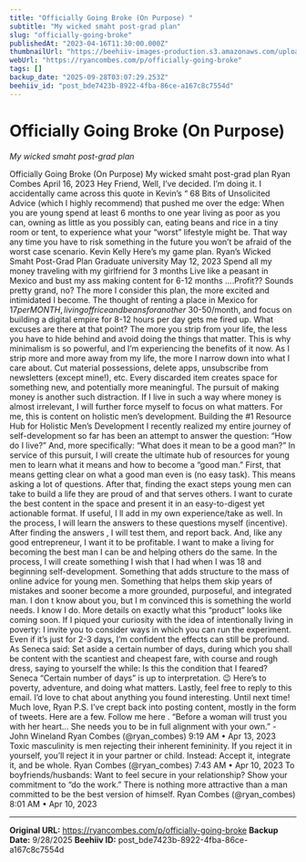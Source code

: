 ```yaml
---
title: "Officially Going Broke (On Purpose) "
subtitle: "My wicked smaht post-grad plan"
slug: "officially-going-broke"
publishedAt: "2023-04-16T11:30:00.000Z"
thumbnailUrl: "https://beehiiv-images-production.s3.amazonaws.com/uploads/asset/file/5eeba9ae-296e-4223-b445-d634c173002a/joshua-van-der-schyff-g1_qduahbDg-unsplash.jpg?t=1681386582"
webUrl: "https://ryancombes.com/p/officially-going-broke"
tags: []
backup_date: "2025-09-28T03:07:29.253Z"
beehiiv_id: "post_bde7423b-8922-4fba-86ce-a167c8c7554d"
---
```


# Officially Going Broke (On Purpose) 

*My wicked smaht post-grad plan*



Officially Going Broke (On Purpose) My wicked smaht post-grad plan Ryan Combes April 16, 2023 Hey Friend, Well, I’ve decided. I’m doing it. I accidentally came across this quote in Kevin’s “ 68 Bits of Unsolicited Advice (which I highly recommend) that pushed me over the edge: When you are young spend at least 6 months to one year living as poor as you can, owning as little as you possibly can, eating beans and rice in a tiny room or tent, to experience what your “worst” lifestyle might be. That way any time you have to risk something in the future you won’t be afraid of the worst case scenario. Kevin Kelly Here’s my game plan. Ryan’s Wicked Smaht Post-Grad Plan Graduate university May 12, 2023 Spend all my money traveling with my girlfriend for 3 months Live like a peasant in Mexico and bust my ass making content for 6-12 months ….Profit?? Sounds pretty grand, no? The more I consider this plan, the more excited and intimidated I become. The thought of renting a place in Mexico for $17 per MONTH, living off rice and beans for another ~$30-50/month, and focus on building a digital empire for 8-12 hours per day gets me fired up. What excuses are there at that point? The more you strip from your life, the less you have to hide behind and avoid doing the things that matter. This is why minimalism is so powerful, and I’m experiencing the benefits of it now. As I strip more and more away from my life, the more I narrow down into what I care about. Cut material possessions, delete apps, unsubscribe from newsletters (except mine!), etc. Every discarded item creates space for something new, and potentially more meaningful. The pursuit of making money is another such distraction. If I live in such a way where money is almost irrelevant, I will further force myself to focus on what matters. For me, this is content on holistic men’s development. Building the #1 Resource Hub for Holistic Men’s Development I recently realized my entire journey of self-development so far has been an attempt to answer the question: “How do I live?” And, more specifically: “What does it mean to be a good man?” In service of this pursuit, I will create the ultimate hub of resources for young men to learn what it means and how to become a “good man.” First, that means getting clear on what a good man even is (no easy task). This means asking a lot of questions. After that, finding the exact steps young men can take to build a life they are proud of and that serves others. I want to curate the best content in the space and present it in an easy-to-digest yet actionable format. If useful, I ll add in my own experience/take as well. In the process, I will learn the answers to these questions myself (incentive). After finding the answers , I will test them, and report back. And, like any good entrepreneur, I want it to be profitable. I want to make a living for becoming the best man I can be and helping others do the same. In the process, I will create something I wish that I had when I was 18 and beginning self-development. Something that adds structure to the mass of online advice for young men. Something that helps them skip years of mistakes and sooner become a more grounded, purposeful, and integrated man. I don t know about you, but I m convinced this is something the world needs. I know I do. More details on exactly what this “product” looks like coming soon. If I piqued your curiosity with the idea of intentionally living in poverty: I invite you to consider ways in which you can run the experiment. Even if it’s just for 2-3 days, I’m confident the effects can still be profound. As Seneca said: Set aside a certain number of days, during which you shall be content with the scantiest and cheapest fare, with course and rough dress, saying to yourself the while: Is this the condition that I feared? Seneca “Certain number of days” is up to interpretation. 😉 Here’s to poverty, adventure, and doing what matters. Lastly, feel free to reply to this email. I’d love to chat about anything you found interesting. Until next time! Much love, Ryan P.S. I’ve crept back into posting content, mostly in the form of tweets. Here are a few. Follow me here . “Before a woman will trust you with her heart… She needs you to be in full alignment with your own.” - John Wineland Ryan Combes (@ryan_combes) 9:19 AM • Apr 13, 2023 Toxic masculinity is men rejecting their inherent femininity. If you reject it in yourself, you’ll reject it in your partner or child. Instead: Accept it, integrate it, and be whole. Ryan Combes (@ryan_combes) 7:43 AM • Apr 10, 2023 To boyfriends/husbands: Want to feel secure in your relationship? Show your commitment to “do the work.” There is nothing more attractive than a man committed to be the best version of himself. Ryan Combes (@ryan_combes) 8:01 AM • Apr 10, 2023

---

**Original URL:** https://ryancombes.com/p/officially-going-broke
**Backup Date:** 9/28/2025
**Beehiiv ID:** post_bde7423b-8922-4fba-86ce-a167c8c7554d
